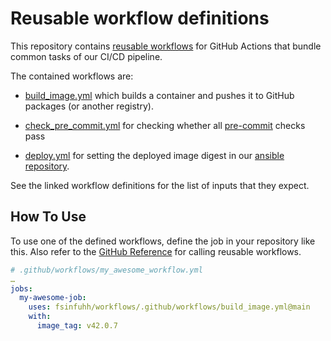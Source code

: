 # Reusable workflow definitions

This repository contains [reusable workflows](https://docs.github.com/en/actions/using-workflows/reusing-workflows) for
GitHub Actions that bundle common tasks of our CI/CD pipeline.

The contained workflows are:

- [build_image.yml](.github/workflows/build_image.yml) which builds a container and pushes it to GitHub packages (or another registry).

- [check_pre_commit.yml](.github/workflows/check_pre_commit.yml) for checking whether all [pre-commit](https://pre-commit.com/) checks pass
  
- [deploy.yml](.github/workflows/deploy.yml) for setting the deployed image digest in our [ansible repository](https://git.mafiasi.de/Server-AG/ansible).

See the linked workflow definitions for the list of inputs that they expect.

## How To Use

To use one of the defined workflows, define the job in your repository like this.
Also refer to the [GitHub Reference](https://docs.github.com/en/actions/using-workflows/reusing-workflows#calling-a-reusable-workflow=) for calling reusable workflows. 

```yaml
# .github/workflows/my_awesome_workflow.yml
…
jobs:
  my-awesome-job:
    uses: fsinfuhh/workflows/.github/workflows/build_image.yml@main
    with:
      image_tag: v42.0.7
```
